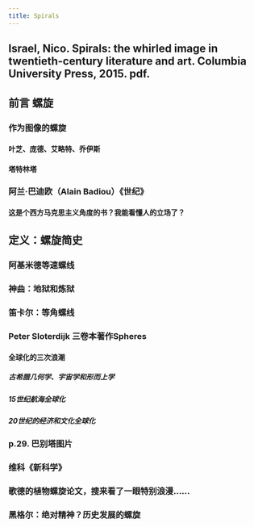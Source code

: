 ```yaml
---
title: Spirals
---
```


## Israel, Nico. Spirals: the whirled image in twentieth-century literature and art. Columbia University Press, 2015. pdf.
## 前言 螺旋
### 作为图像的螺旋
#### 叶芝、庞德、艾略特、乔伊斯
#### 塔特林塔
### 阿兰·巴迪欧（Alain Badiou）《世纪》
#### 这是个西方马克思主义角度的书？我能看懂人的立场了？
## 定义：螺旋简史
### 阿基米德等速螺线
### 神曲：地狱和炼狱
### 笛卡尔：等角螺线
### Peter Sloterdijk 三卷本著作Spheres
#### 全球化的三次浪潮
##### 古希腊几何学、宇宙学和形而上学
##### 15世纪航海全球化
##### 20世纪的经济和文化全球化
### p.29. 巴别塔图片
### 维科《新科学》
### 歌德的植物螺旋论文，搜来看了一眼特别浪漫……
### 黑格尔：绝对精神？历史发展的螺旋
